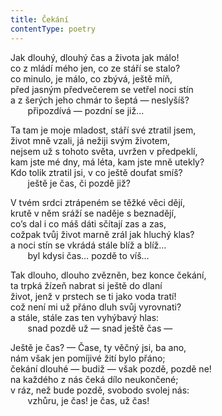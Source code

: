```yaml
---
title: Čekání
contentType: poetry
---
```


<section>

Jak dlouhý, dlouhý čas a života jak málo!  
co z mládí mého jen, co ze stáří se stalo?  
co minulo, je málo, co zbývá, ještě míň,  
před jasným předvečerem se vetřel noci stín  
a z šerých jeho chmár to šeptá — neslyšíš?  
       připozdívá — pozdní se již…

Ta tam je moje mladost, stáří své ztratil jsem,  
život mně vzali, já nežiji svým životem,  
nejsem už s tohoto světa, uvržen v předpeklí,  
kam jste mé dny, má léta, kam jste mně utekly?  
Kdo tolik ztratil jsi, v co ještě doufat smíš?  
       ještě je čas, či pozdě již?

V tvém srdci ztrápeném se těžké věci dějí,  
krutě v něm sráží se naděje s beznadějí,  
co’s dal i co máš dáti sčítají zas a zas,  
cožpak tvůj život marně zrál jak hluchý klas?  
a noci stín se vkrádá stále blíž a blíž…  
       byl kdysi čas… pozdě to víš…

Tak dlouho, dlouho zvězněn, bez konce čekání,  
ta trpká žízeň nabrat si ještě do dlaní  
život, jenž v prstech se ti jako voda tratí!  
což není mi už přáno dluh svůj vyrovnati?  
a stále, stále zas ten vyhýbavý hlas:  
       snad pozdě už — snad ještě čas —

Ještě je čas? — Čase, ty věčný jsi, ba ano,  
nám však jen pomíjivé žití bylo přáno;  
čekání dlouhé — budiž — však pozdě, pozdě ne!  
na každého z nás čeká dílo neukončené;  
v ráz, než bude pozdě, svobodo svolej nás:  
       vzhůru, je čas! je čas, už čas!

</section>

